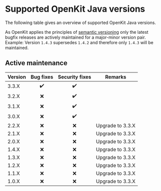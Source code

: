 # Supported OpenKit Java versions

The following table gives an overview of supported OpenKit Java versions.

As OpenKit applies the principles of [semantic versioning][semver] only the latest bugfix
releases are actively maintained for a major-minor version pair.  
Example: Version `1.4.3` supersedes `1.4.2` and therefore only `1.4.3` will be maintained.  

## Active maintenance
| Version | Bug fixes          | Security fixes     | Remarks          |
|---------|:------------------:|:------------------:|------------------|
| 3.3.X   | :heavy_check_mark: | :heavy_check_mark: |                  |
| 3.2.X   |        :x:         | :heavy_check_mark: |                  |
| 3.1.X   |        :x:         | :heavy_check_mark: |                  |
| 3.0.X   |        :x:         | :heavy_check_mark: |                  |
| 2.2.X   |        :x:         |        :x:         | Upgrade to 3.3.X |
| 2.1.X   |        :x:         |        :x:         | Upgrade to 3.3.X | 
| 2.0.X   |        :x:         |        :x:         | Upgrade to 3.3.X | 
| 1.4.X   |        :x:         |        :x:         | Upgrade to 3.3.X | 
| 1.3.X   |        :x:         |        :x:         | Upgrade to 3.3.X |
| 1.2.X   |        :x:         |        :x:         | Upgrade to 3.3.X |
| 1.1.X   |        :x:         |        :x:         | Upgrade to 3.3.X |
| 1.0.X   |        :x:         |        :x:         | Upgrade to 3.3.X |


[semver]: https://semver.org/